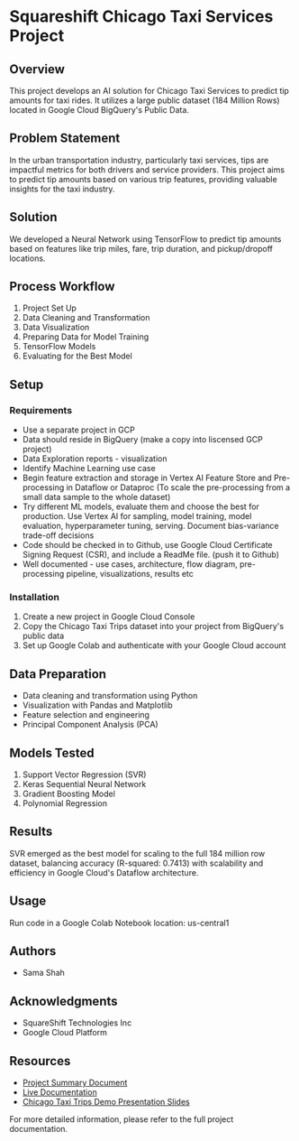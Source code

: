 # Squareshift Chicago Taxi Services Project

## Overview
This project develops an AI solution for Chicago Taxi Services to predict tip amounts for taxi rides. It utilizes a large public dataset (184 Million Rows) located in Google Cloud BigQuery's Public Data.

## Problem Statement
In the urban transportation industry, particularly taxi services, tips are impactful metrics for both drivers and service providers. This project aims to predict tip amounts based on various trip features, providing valuable insights for the taxi industry.

## Solution
We developed a Neural Network using TensorFlow to predict tip amounts based on features like trip miles, fare, trip duration, and pickup/dropoff locations.

## Process Workflow
1. Project Set Up
2. Data Cleaning and Transformation
3. Data Visualization
4. Preparing Data for Model Training
5. TensorFlow Models
6. Evaluating for the Best Model

## Setup
### Requirements
- Use a separate project in GCP
- Data should reside in BigQuery (make a copy into liscensed GCP project)
- Data Exploration reports - visualization
- Identify Machine Learning use case
- Begin feature extraction and storage in Vertex AI Feature Store and Pre-processing in Dataflow or Dataproc (To scale the pre-processing from a small data sample to the whole dataset)
- Try different ML models, evaluate them and choose the best for production. Use Vertex AI for sampling, model training, model evaluation, hyperparameter tuning, serving. Document bias-variance trade-off decisions
- Code should be checked in to Github, use Google Cloud Certificate Signing Request (CSR), and include a ReadMe file. (push it to Github)
- Well documented - use cases, architecture, flow diagram, pre-processing pipeline, visualizations, results etc

### Installation
1. Create a new project in Google Cloud Console
2. Copy the Chicago Taxi Trips dataset into your project from BigQuery's public data
3. Set up Google Colab and authenticate with your Google Cloud account

## Data Preparation
- Data cleaning and transformation using Python
- Visualization with Pandas and Matplotlib
- Feature selection and engineering
- Principal Component Analysis (PCA)

## Models Tested
1. Support Vector Regression (SVR)
2. Keras Sequential Neural Network
3. Gradient Boosting Model
4. Polynomial Regression

## Results
SVR emerged as the best model for scaling to the full 184 million row dataset, balancing accuracy (R-squared: 0.7413) with scalability and efficiency in Google Cloud's Dataflow architecture.

## Usage
Run code in a Google Colab Notebook
location: us-central1

## Authors
- Sama Shah

## Acknowledgments
- SquareShift Technologies Inc
- Google Cloud Platform

## Resources
- [Project Summary Document]([url](https://docs.google.com/document/d/1kqJwnKXWDRxIK152KfYMCf03fqy0JJNyk2hkW3rn3s4/edit))
- [Live Documentation]([url](https://docs.google.com/document/d/1dYRp1580HKj-3R-Sr2SmeZsdugDRXbNQVrFNHMiT-Vk/edit))
- [Chicago Taxi Trips Demo Presentation Slides]([url](https://docs.google.com/presentation/d/1EIAYosi-YihLX3T5MwiyOPqPB4XCecMYsKWouDleeC8/edit#slide=id.p))

For more detailed information, please refer to the full project documentation.
